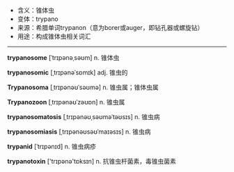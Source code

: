 - <span class="definition">含义：锥体虫</span>
- <span class="definition">变体：trypano</span>
- <span class="definition">来源：希腊单词trypanon（意为borer或auger，即钻孔器或螺旋钻）</span>
- <span class="definition">用途：构成锥体虫相关词汇</span>

---

<span class="vocabulary">**trypanosome**</span> [ˈtrɪpənəˌsəʊm] n. 锥体虫

<span class="vocabulary">**trypanosomic**</span> [ˌtrɪpənəˈsɒmɪk] adj. 锥虫的

<span class="vocabulary">**Trypanosoma**</span> [ˌtrɪpənəʊˈsəʊmə] n. 锥虫属；锥体虫属

<span class="vocabulary">**Trypanozoon**</span> [ˌtrɪpənəʊˈzəʊɒn] n. 锥虫属

<span class="vocabulary">**trypanosomatosis**</span> [ˌtrɪpənəʊˌsəʊməˈtəʊsɪs] n. 锥虫病

<span class="vocabulary">**trypanosomiasis**</span> [ˌtrɪpənəʊsəʊˈmaɪəsɪs] n. 锥虫病

<span class="vocabulary">**trypanid**</span> [ˈtrɪpənɪd] n. 锥虫病疹

<span class="vocabulary">**trypanotoxin**</span> ['trɪpənә'tɒksɪn] n. 抗锥虫杆菌素，毒锥虫菌素

